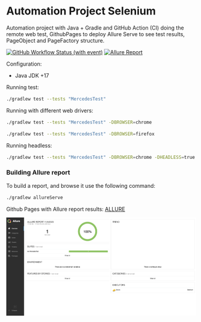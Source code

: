 # Automation Project Selenium

Automation project with Java + Gradle and GitHub Action (CI) doing the remote web test, GithubPages to deploy Allure
Serve to see test results, PageObject and PageFactory structure.

[![GitHub Workflow Status (with event)](https://img.shields.io/github/actions/workflow/status/tassioplima/Selenium/gradle.yml)](https://github.com/tassioplima/Selenium/actions)
[![Allure Report](https://img.shields.io/badge/Allure%20Report-deployed-yellowgreen)](https://tassioplima.github.io/Selenium/)

Configuration:

- Java JDK +17

Running test:

``` bash
./gradlew test --tests "MercedesTest"
```

Running with different web drivers:

``` bash
./gradlew test --tests "MercedesTest" -DBROWSER=chrome
```

``` bash
./gradlew test --tests "MercedesTest" -DBROWSER=firefox
```

Running headless:

``` bash
./gradlew test --tests "MercedesTest" -DBROWSER=chrome -DHEADLESS=true
```

### Building Allure report

To build a report, and browse it use the following command:

``` bash
./gradlew allureServe
```

Github Pages with Allure report results: [ALLURE](https://tassioplima.github.io/Selenium/)

![img.png](img/img.png)
